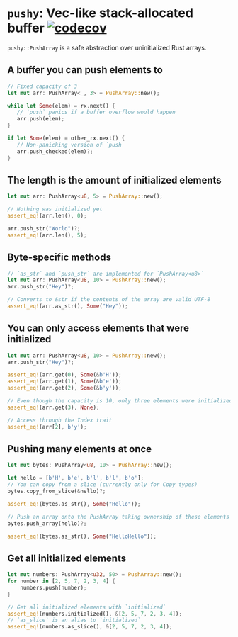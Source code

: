 # `pushy`: Vec-like stack-allocated buffer [![codecov](https://codecov.io/gh/vrmiguel/pushy/branch/main/graph/badge.svg?token=S0H9YIOGAQ)](https://codecov.io/gh/vrmiguel/pushy)

`pushy::PushArray` is a safe abstraction over uninitialized Rust arrays.

## A buffer you can push elements to

```rust
// Fixed capacity of 3
let mut arr: PushArray<_, 3> = PushArray::new();

while let Some(elem) = rx.next() {
   // `push` panics if a buffer overflow would happen
   arr.push(elem);
}

if let Some(elem) = other_rx.next() {
   // Non-panicking version of `push
   arr.push_checked(elem)?;
}
```

## The length is the amount of initialized elements

```rust
let mut arr: PushArray<u8, 5> = PushArray::new();

// Nothing was initialized yet
assert_eq!(arr.len(), 0);

arr.push_str("World")?;
assert_eq!(arr.len(), 5);
```

## Byte-specific methods

```rust
// `as_str` and `push_str` are implemented for `PushArray<u8>`
let mut arr: PushArray<u8, 10> = PushArray::new();
arr.push_str("Hey")?;

// Converts to &str if the contents of the array are valid UTF-8
assert_eq!(arr.as_str(), Some("Hey"));
``` 

## You can only access elements that were initialized

```rust
let mut arr: PushArray<u8, 10> = PushArray::new();
arr.push_str("Hey")?;

assert_eq!(arr.get(0), Some(&b'H'));
assert_eq!(arr.get(1), Some(&b'e'));
assert_eq!(arr.get(2), Some(&b'y'));

// Even though the capacity is 10, only three elements were initialized, so `get(3)` returns None
assert_eq!(arr.get(3), None);

// Access through the Index trait
assert_eq!(arr[2], b'y');
```

## Pushing many elements at once

```rust
let mut bytes: PushArray<u8, 10> = PushArray::new();

let hello = [b'H', b'e', b'l', b'l', b'o'];
// You can copy from a slice (currently only for Copy types)
bytes.copy_from_slice(&hello)?;

assert_eq!(bytes.as_str(), Some("Hello"));

// Push an array onto the PushArray taking ownership of these elements (works for !Copy elements)
bytes.push_array(hello)?;

assert_eq!(bytes.as_str(), Some("HelloHello"));
```

## Get all initialized elements

```rust
let mut numbers: PushArray<u32, 50> = PushArray::new();
for number in [2, 5, 7, 2, 3, 4] {
    numbers.push(number);
}

// Get all initialized elements with `initialized`
assert_eq!(numbers.initialized(), &[2, 5, 7, 2, 3, 4]);
// `as_slice` is an alias to `initialized`
assert_eq!(numbers.as_slice(), &[2, 5, 7, 2, 3, 4]);
```
